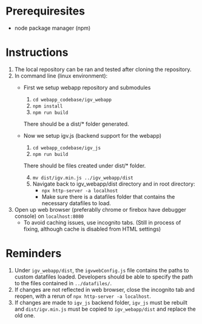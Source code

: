 # Prerequiresites
- node package manager (npm)

# Instructions
1. The local repository can be ran and tested after cloning the repository.
2. In command line (linux environment):
    - First we setup webapp repository and submodules
        1. ```cd webapp_codebase/igv_webapp```
        2. ```npm install```
        3. ```npm run build```
        
        There should be a dist/* folder generated.
    - Now we setup igv.js (backend support for the webapp)
        1. ```cd webapp_codebase/igv_js```
        2. ```npm run build```
        
        There should be files created under dist/* folder.

        4. ```mv dist/igv.min.js ../igv_webapp/dist``` 
        5. Navigate back to igv_webapp/dist directory and in root directory:
            - ```npx http-server -a localhost```
            - Make sure there is a datafiles folder that contains the necessary datafiles to load.
3. Open up web browser (preferablly chrome or firebox have debugger console) on ```localhost:8080```
    - To avoid caching issues, use incognito tabs. (Still in process of fixing, although cache is disabled from HTML settings)

# Reminders
1. Under ```igv_webapp/dist```, the ```igvwebConfig.js``` file contains the paths to custom datafiles loaded. Developers should be able to specify the path to the files contained in ```../datafiles/```.
2. If changes are not reflected in web browser, close the incognito tab and reopen, with a rerun of ```npx http-server -a localhost```.
3. If changes are made to ```igv_js``` backend folder, ```igv_js``` must be rebuilt and ```dist/igv.min.js``` must be copied to ```igv_webapp/dist``` and replace the old one.
